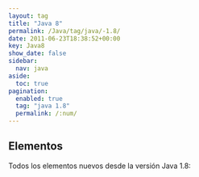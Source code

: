 ```yaml
---
layout: tag
title: "Java 8"
permalink: /Java/tag/java/-1.8/
date: 2011-06-23T18:38:52+00:00
key: Java8
show_date: false
sidebar:
  nav: java
aside:
  toc: true
pagination: 
  enabled: true
  tag: "java 1.8"
  permalink: /:num/    
---
```


<h2>Elementos</h2>
Todos los elementos nuevos desde la versión Java 1.8: